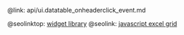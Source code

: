 @link: api/ui.datatable_onheaderclick_event.md

@seolinktop: [widget library](https://webix.com)
@seolink: [javascript excel grid](https://webix.com/widget/excel_viewer/)